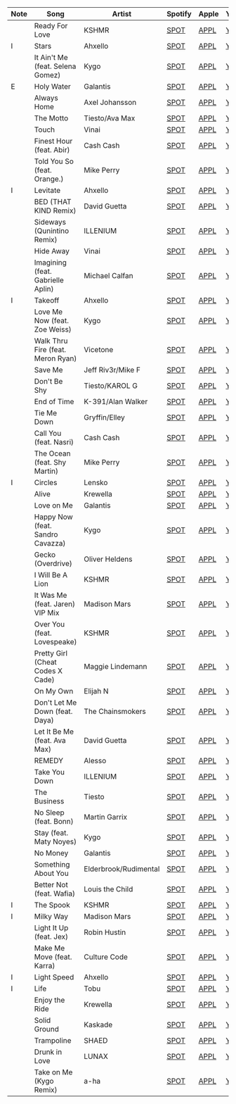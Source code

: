 | Note | Song                              | Artist            | Spotify   | Apple    | YouTube   |
| ---- | --------------------------------- | ----------------- | --------- | -------- | --------- |
|      | Ready For Love                    | KSHMR             | [SPOT]()  | [APPL]() | [YTBE](https://www.youtube.com/watch?v=VMx9q2okT6U)  |
| I    | Stars                             | Ahxello           | [SPOT]()  | [APPL]() | [YTBE](https://www.youtube.com/watch?v=HKGFlncLj_o)  |
|      | It Ain't Me (feat. Selena Gomez)  | Kygo              | [SPOT]()  | [APPL]() | [YTBE](https://www.youtube.com/watch?v=u3VTKvdAuIY)  |
| E    | Holy Water                        | Galantis          | [SPOT]()  | [APPL]() | [YTBE](https://www.youtube.com/watch?v=uEMP3-l7I_k)  |
|      | Always Home                       | Axel Johansson    | [SPOT]()  | [APPL]() | [YTBE](https://www.youtube.com/watch?v=2slGvU3JxoQ)  |
|      | The Motto                         | Tiesto/Ava Max    | [SPOT]()  | [APPL]() | [YTBE](https://www.youtube.com/watch?v=1_4ELAxKrDc)  |
|      | Touch                             | Vinai             | [SPOT]()  | [APPL]() | [YTBE](https://www.youtube.com/watch?v=4tonavZj6HA)  |
|      | Finest Hour (feat. Abir)          | Cash Cash         | [SPOT]()  | [APPL]() | [YTBE](https://www.youtube.com/watch?v=QUuXGUzhKfY)  |
|      | Told You So (feat. Orange.)       | Mike Perry        | [SPOT]()  | [APPL]() | [YTBE](https://www.youtube.com/watch?v=I89fiSJZf5w)  |
| I    | Levitate                          | Ahxello           | [SPOT]()  | [APPL]() | [YTBE](https://www.youtube.com/watch?v=I3DPcb3q6vk)  |
|      | BED (THAT KIND Remix)             | David Guetta      | [SPOT]()  | [APPL]() | [YTBE](https://www.youtube.com/watch?v=3yDPKPQBD2c)  |
|      | Sideways (Qunintino Remix)        | ILLENIUM          | [SPOT]()  | [APPL]() | [YTBE](https://www.youtube.com/watch?v=7JD2l4WyOfY)  |
|      | Hide Away                         | Vinai             | [SPOT]()  | [APPL]() | [YTBE](https://www.youtube.com/watch?v=uSP3XRzreZ8)  |
|      | Imagining (feat. Gabrielle Aplin) | Michael Calfan    | [SPOT]()  | [APPL]() | [YTBE](https://www.youtube.com/watch?v=7CgAaCBEaKU)  |
| I    | Takeoff                           | Ahxello           | [SPOT]()  | [APPL]() | [YTBE](https://www.youtube.com/watch?v=De1keplNA34)  |
|      | Love Me Now (feat. Zoe Weiss)     | Kygo              | [SPOT]()  | [APPL]() | [YTBE](https://www.youtube.com/watch?v=rfxnmIPCzIc)  |
|      | Walk Thru Fire (feat. Meron Ryan) | Vicetone          | [SPOT]()  | [APPL]() | [YTBE](https://www.youtube.com/watch?v=acmbUpvXp_Y)  |
|      | Save Me                           | Jeff Riv3r/Mike F | [SPOT]()  | [APPL]() | [YTBE](https://www.youtube.com/watch?v=zW56AaLl3uk)  |
|      | Don't Be Shy                      | Tiesto/KAROL G    | [SPOT]()  | [APPL]() | [YTBE](https://www.youtube.com/watch?v=taSubkjZUA4)  |
|      | End of Time                       | K-391/Alan Walker | [SPOT]()  | [APPL]() | [YTBE](https://www.youtube.com/watch?v=Oj18EikZMuU)  |
|      | Tie Me Down                       | Gryffin/Elley     | [SPOT]()  | [APPL]() | [YTBE](https://www.youtube.com/watch?v=WAJbZjBErjU)  |
|      | Call You (feat. Nasri)            | Cash Cash         | [SPOT]()  | [APPL]() | [YTBE](https://www.youtube.com/watch?v=Lj-l_g8EUV0)  |
|      | The Ocean (feat. Shy Martin)      | Mike Perry        | [SPOT]()  | [APPL]() | [YTBE](https://www.youtube.com/watch?v=5JxgDJvqGmM)  |
| I    | Circles                           | Lensko            | [SPOT]()  | [APPL]() | [YTBE](https://www.youtube.com/watch?v=ztvIhqVtrrw)  |
|      | Alive                             | Krewella          | [SPOT]()  | [APPL]() | [YTBE](https://www.youtube.com/watch?v=J-gYJBsln-w)  |
|      | Love on Me                        | Galantis          | [SPOT]()  | [APPL]() | [YTBE](https://www.youtube.com/watch?v=8gz9NsNH96Q)  |
|      | Happy Now (feat. Sandro Cavazza)  | Kygo              | [SPOT]()  | [APPL]() | [YTBE](https://www.youtube.com/watch?v=zaIsVnmwdqg)  |
|      | Gecko (Overdrive)                 | Oliver Heldens    | [SPOT]()  | [APPL]() | [YTBE](https://www.youtube.com/watch?v=f1IDFqzk1XA)  |
|      | I Will Be A Lion                  | KSHMR             | [SPOT]()  | [APPL]() | [YTBE](https://www.youtube.com/watch?v=Q38tTtKwnMU)  |
|      | It Was Me (feat. Jaren) VIP Mix   | Madison Mars      | [SPOT]()  | [APPL]() | [YTBE](https://www.youtube.com/watch?v=aNJMcQeoT5s)  |
|      | Over You (feat. Lovespeake)       | KSHMR             | [SPOT]()  | [APPL]() | [YTBE](https://www.youtube.com/watch?v=4SGK_dKgj2Q)  |
|      | Pretty Girl (Cheat Codes X Cade)  | Maggie Lindemann  | [SPOT]()  | [APPL]() | [YTBE](https://www.youtube.com/watch?v=qFmCXBL_4n8)  |
|      | On My Own                         | Elijah N          | [SPOT]()  | [APPL]() | [YTBE](https://www.youtube.com/watch?v=Lhr-oFHlruc)  |
|      | Don't Let Me Down (feat. Daya)    | The Chainsmokers  | [SPOT]()  | [APPL]() | [YTBE](https://www.youtube.com/watch?v=yHd_aD8Hmfw)  |
|      | Let It Be Me (feat. Ava Max)      | David Guetta      | [SPOT]()  | [APPL]() | [YTBE](https://www.youtube.com/watch?v=a2HF7WRXib8)  |
|      | REMEDY                            | Alesso            | [SPOT]()  | [APPL]() | [YTBE](https://www.youtube.com/watch?v=vB67ddBhO1c)  |
|      | Take You Down                     | ILLENIUM          | [SPOT]()  | [APPL]() | [YTBE](https://www.youtube.com/watch?v=SL_-RqReveA)  |
|      | The Business                      | Tiesto            | [SPOT]()  | [APPL]() | [YTBE](https://www.youtube.com/watch?v=nCg3ufihKyU)  |
|      | No Sleep (feat. Bonn)             | Martin Garrix     | [SPOT]()  | [APPL]() | [YTBE](https://www.youtube.com/watch?v=JxzKNHfNRdI)  |
|      | Stay (feat. Maty Noyes)           | Kygo              | [SPOT]()  | [APPL]() | [YTBE](https://www.youtube.com/watch?v=WUG2guLUtuo)  |
|      | No Money                          | Galantis          | [SPOT]()  | [APPL]() | [YTBE](https://www.youtube.com/watch?v=xUVz4nRmxn4)  |
|      | Something About You               | Elderbrook/Rudimental | [SPOT]()  | [APPL]() | [YTBE](https://www.youtube.com/watch?v=N1EhXF1lskA)  |
|      | Better Not (feat. Wafia)          | Louis the Child   | [SPOT]()  | [APPL]() | [YTBE](https://www.youtube.com/watch?v=u5kP_nfFVt4)  |
| I    | The Spook                         | KSHMR             | [SPOT]()  | [APPL]() | [YTBE](https://www.youtube.com/watch?v=JOkzV9CEjcE)  |
| I    | Milky Way                         | Madison Mars      | [SPOT]()  | [APPL]() | [YTBE](https://www.youtube.com/watch?v=yeRRqN0hJuI)  |
|      | Light It Up (feat. Jex)           | Robin Hustin      | [SPOT]()  | [APPL]() | [YTBE](https://www.youtube.com/watch?v=bdE_SyHad90)  |
|      | Make Me Move (feat. Karra)        | Culture Code      | [SPOT]()  | [APPL]() | [YTBE](https://www.youtube.com/watch?v=vBGiFtb8Rpw)  |
| I    | Light Speed                       | Ahxello           | [SPOT]()  | [APPL]() | [YTBE](https://www.youtube.com/watch?v=pT04_1XuWdc)  |
| I    | Life                              | Tobu              | [SPOT]()  | [APPL]() | [YTBE](https://www.youtube.com/watch?v=bQOmKD-sMt8)  |
|      | Enjoy the Ride                    | Krewella          | [SPOT]()  | [APPL]() | [YTBE](https://www.youtube.com/watch?v=97xnWVZYq_Q)  |
|      | Solid Ground                      | Kaskade           | [SPOT]()  | [APPL]() | [YTBE](https://www.youtube.com/watch?v=I0hgXEJNp6k)  |
|      | Trampoline                        | SHAED             | [SPOT]()  | [APPL]() | [YTBE](https://www.youtube.com/watch?v=4h26oYuE2h0)  |
|      | Drunk in Love                     | LUNAX             | [SPOT]()  | [APPL]() | [YTBE](https://www.youtube.com/watch?v=tfahZx5WG_Y)  |
|      | Take on Me (Kygo Remix)           | a-ha              | [SPOT]()  | [APPL]() | [YTBE](https://www.youtube.com/watch?v=K7U7qOawmf8)  |
